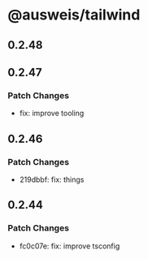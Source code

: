 # @ausweis/tailwind

## 0.2.48

## 0.2.47

### Patch Changes

- fix: improve tooling

## 0.2.46

### Patch Changes

- 219dbbf: fix: things

## 0.2.44

### Patch Changes

- fc0c07e: fix: improve tsconfig
